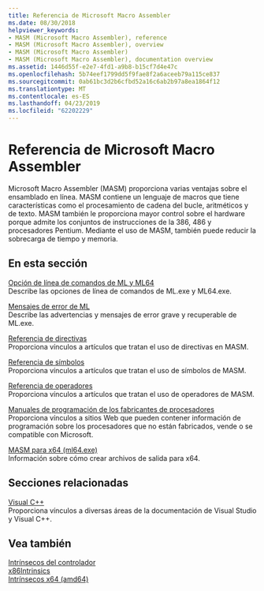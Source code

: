```yaml
---
title: Referencia de Microsoft Macro Assembler
ms.date: 08/30/2018
helpviewer_keywords:
- MASM (Microsoft Macro Assembler), reference
- MASM (Microsoft Macro Assembler), overview
- MASM (Microsoft Macro Assembler)
- MASM (Microsoft Macro Assembler), documentation overview
ms.assetid: 1446d55f-e2e7-4fd1-a9b8-b15cf7d4e47c
ms.openlocfilehash: 5b74eef1799dd5f9fae8f2a6aceeb79a115ce837
ms.sourcegitcommit: 0ab61bc3d2b6cfbd52a16c6ab2b97a8ea1864f12
ms.translationtype: MT
ms.contentlocale: es-ES
ms.lasthandoff: 04/23/2019
ms.locfileid: "62202229"
---
```

# <a name="microsoft-macro-assembler-reference"></a>Referencia de Microsoft Macro Assembler

Microsoft Macro Assembler (MASM) proporciona varias ventajas sobre el ensamblado en línea. MASM contiene un lenguaje de macros que tiene características como el procesamiento de cadena del bucle, aritméticos y de texto. MASM también le proporciona mayor control sobre el hardware porque admite los conjuntos de instrucciones de la 386, 486 y procesadores Pentium. Mediante el uso de MASM, también puede reducir la sobrecarga de tiempo y memoria.

## <a name="in-this-section"></a>En esta sección

[Opción de línea de comandos de ML y ML64](../../assembler/masm/ml-and-ml64-command-line-reference.md)<br/>
Describe las opciones de línea de comandos de ML.exe y ML64.exe.

[Mensajes de error de ML](../../assembler/masm/ml-error-messages.md)<br/>
Describe las advertencias y mensajes de error grave y recuperable de ML.exe.

[Referencia de directivas](../../assembler/masm/directives-reference.md)<br/>
Proporciona vínculos a artículos que tratan el uso de directivas en MASM.

[Referencia de símbolos](../../assembler/masm/symbols-reference.md)<br/>
Proporciona vínculos a artículos que tratan el uso de símbolos de MASM.

[Referencia de operadores](../../assembler/masm/operators-reference.md)<br/>
Proporciona vínculos a artículos que tratan el uso de operadores de MASM.

[Manuales de programación de los fabricantes de procesadores](../../assembler/masm/processor-manufacturer-programming-manuals.md)<br/>
Proporciona vínculos a sitios Web que pueden contener información de programación sobre los procesadores que no están fabricados, vende o se compatible con Microsoft.

[MASM para x64 (ml64.exe)](../../assembler/masm/masm-for-x64-ml64-exe.md)<br/>
Información sobre cómo crear archivos de salida para x64.

## <a name="related-sections"></a>Secciones relacionadas

[Visual C++](../../overview/visual-cpp-in-visual-studio.md)<br/>
Proporciona vínculos a diversas áreas de la documentación de Visual Studio y Visual C++.

## <a name="see-also"></a>Vea también

[Intrínsecos del controlador](../../intrinsics/compiler-intrinsics.md)<br/>
[x86Intrinsics](../../intrinsics/x86-intrinsics-list.md)<br/>
[Intrínsecos x64 (amd64)](../../intrinsics/x64-amd64-intrinsics-list.md)<br/>